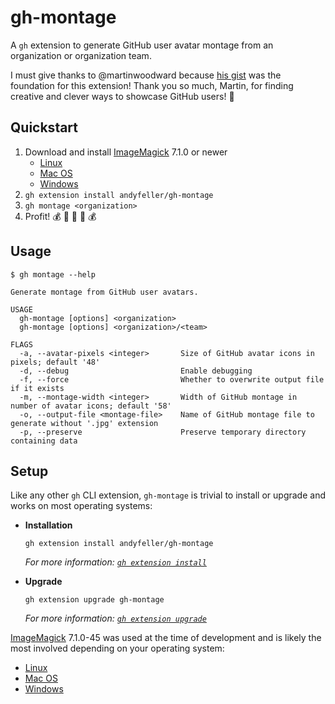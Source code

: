 # gh-montage

A `gh` extension to generate GitHub user avatar montage from an organization or organization team.

I must give thanks to @martinwoodward because [his gist](https://gist.github.com/martinwoodward/288812fa142e0b1153f60b9555b3d978) was the foundation for this extension!  Thank you so much, Martin, for finding creative and clever ways to showcase GitHub users! :bow:

## Quickstart

1. Download and install [ImageMagick][imagemagick] 7.1.0 or newer
   - [Linux][imagemagick-download-linux]
   - [Mac OS][imagemagick-download-macos]
   - [Windows][imagemagick-download-windows]
1. `gh extension install andyfeller/gh-montage`
1. `gh montage <organization>`
1. Profit! :moneybag: :money_with_wings: :money_mouth_face: :money_with_wings: :moneybag:

## Usage

```shell
$ gh montage --help

Generate montage from GitHub user avatars.

USAGE
  gh-montage [options] <organization>
  gh-montage [options] <organization>/<team>

FLAGS
  -a, --avatar-pixels <integer>       Size of GitHub avatar icons in pixels; default '48'
  -d, --debug                         Enable debugging
  -f, --force                         Whether to overwrite output file if it exists
  -m, --montage-width <integer>       Width of GitHub montage in number of avatar icons; default '58'
  -o, --output-file <montage-file>    Name of GitHub montage file to generate without '.jpg' extension
  -p, --preserve                      Preserve temporary directory containing data
```

## Setup

Like any other `gh` CLI extension, `gh-montage` is trivial to install or upgrade and works on most operating systems:

- **Installation**

  ```shell
  gh extension install andyfeller/gh-montage
  ```
  
  _For more information: [`gh extension install`](https://cli.github.com/manual/gh_extension_install)_

- **Upgrade**

  ```shell
  gh extension upgrade gh-montage
  ```

  _For more information: [`gh extension upgrade`](https://cli.github.com/manual/gh_extension_upgrade)_

[ImageMagick][imagemagick] 7.1.0-45 was used at the time of development and is likely the most involved depending on your operating system:

- [Linux][imagemagick-download-linux]
- [Mac OS][imagemagick-download-macos]
- [Windows][imagemagick-download-windows]

[imagemagick]: https://imagemagick.org
[imagemagick-download-linux]: https://imagemagick.org/script/download.php#linux
[imagemagick-download-macos]: https://imagemagick.org/script/download.php#macosx
[imagemagick-download-windows]: https://imagemagick.org/script/download.php#windows
